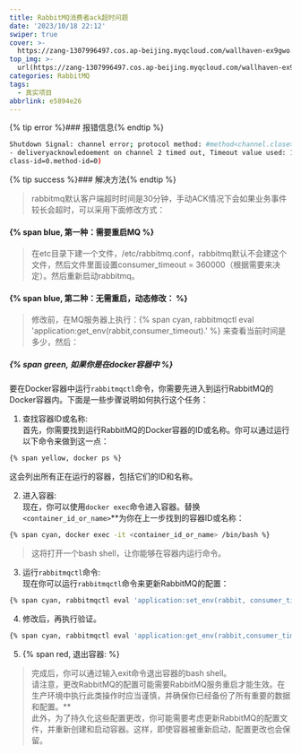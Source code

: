 ```yaml
---
title: RabbitMQ消费者ack超时问题
date: '2023/10/18 22:12'
swiper: true
cover: >-
  https://zang-1307996497.cos.ap-beijing.myqcloud.com/wallhaven-ex9gwo.png
top_img: >-
  url(https://zang-1307996497.cos.ap-beijing.myqcloud.com/wallhaven-ex9gwo.png)
categories: RabbitMQ
tags:
  - 真实项目
abbrlink: e5894e26
---
```


{% tip error %}### 报错信息{% endtip %}
```bash
Shutdown Signal: channel error; protocol method: #method<channel.close>(reply-code=40, reply-text-PRECONDITION FAILED 
- deliveryacknowledoement on channel 2 timed out, Timeout value used: 1800000 ms, This timeout yalue can be confaured. se consumers doc ouide to learmore. 
class-id=0.method-id=0)
```

{% tip success %}### 解决方法{% endtip %}
>rabbitmq默认客户端超时时间是30分钟，手动ACK情况下会如果业务事件较长会超时，可以采用下面修改方式：

#### {% span blue, 第一种：需要重启MQ %}
> 在etc目录下建一个文件，/etc/rabbitmq.conf，rabbitmq默认不会建这个文件，然后文件里面设置consumer_timeout = 360000（根据需要来决定）。然后重新启动rabbitmq。

#### {% span blue, 第二种：无需重启，动态修改： %}
> 修改前，在MQ服务器上执行：{% span cyan, rabbitmqctl eval 'application:get_env(rabbit,consumer_timeout).' %} 来查看当前时间是多少，然后：

##### {% span green, 如果你是在docker容器中 %}
要在Docker容器中运行`rabbitmqctl`命令，你需要先进入到运行RabbitMQ的Docker容器内。下面是一些步骤说明如何执行这个任务：

1. 查找容器ID或名称:<br />首先，你需要找到运行RabbitMQ的Docker容器的ID或名称。你可以通过运行以下命令来做到这一点：
```bash
{% span yellow, docker ps %}
```
这会列出所有正在运行的容器，包括它们的ID和名称。

2. 进入容器:<br />现在，你可以使用`docker exec`命令进入容器。替换`<container_id_or_name>`**为你在上一步找到的容器ID或名称：
```bash
{% span cyan, docker exec -it <container_id_or_name> /bin/bash %}
```
>这将打开一个bash shell，让你能够在容器内运行命令。

3. 运行`rabbitmqctl`命令:<br />现在你可以运行`rabbitmqctl`命令来更新RabbitMQ的配置：
```bash
{% span cyan, rabbitmqctl eval 'application:set_env(rabbit, consumer_timeout, 3600000).' %}
```

4. 修改后，再执行验证。
```bash
{% span cyan, rabbitmqctl eval 'application:get_env(rabbit,consumer_timeout).' %}
```

5. {% span red, 退出容器: %}

>完成后，你可以通过输入exit命令退出容器的bash shell。<br />请注意，更改RabbitMQ的配置可能需要RabbitMQ服务重启才能生效。在生产环境中执行此类操作时应当谨慎，并确保你已经备份了所有重要的数据和配置。**<br />此外，为了持久化这些配置更改，你可能需要考虑更新RabbitMQ的配置文件，并重新创建和启动容器。这样，即使容器被重新启动，配置更改也会保留。
